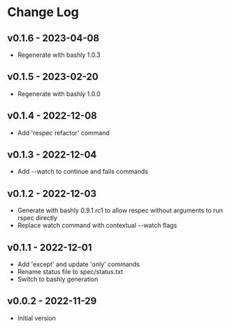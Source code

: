 Change Log
========================================

v0.1.6 - 2023-04-08
----------------------------------------

- Regenerate with bashly 1.0.3


v0.1.5 - 2023-02-20
----------------------------------------

- Regenerate with bashly 1.0.0


v0.1.4 - 2022-12-08
----------------------------------------

- Add 'respec refactor' command


v0.1.3 - 2022-12-04
----------------------------------------

- Add --watch to continue and fails commands


v0.1.2 - 2022-12-03
----------------------------------------

- Generate with bashly 0.9.1.rc1 to allow respec without arguments to run rspec directly
- Replace watch command with contextual --watch flags


v0.1.1 - 2022-12-01
----------------------------------------

- Add 'except' and update 'only' commands
- Rename status file to spec/status.txt
- Switch to bashly generation


v0.0.2 - 2022-11-29
----------------------------------------

- Initial version


